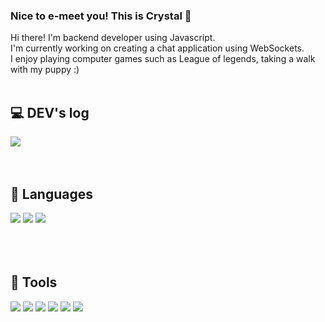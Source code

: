 ### Nice to e-meet you! This is Crystal 👋


Hi there! I'm backend developer using Javascript. 
<br>I'm currently working on creating a chat application using WebSockets.
<br>I enjoy playing computer games such as League of legends, taking a walk with my puppy :) 
<br>
<br>

## 💻 DEV's log 
<div style="display:flex; flex-direction:row;">
    <a href="https://veritas-crystal.tistory.com">
        <img src="https://img.shields.io/badge/Tistory-000000?style=for-the-badge&logo=Tistory&logoColor=white"/> 
    </a>
  
  
</div><br><br>




## 🔭 Languages

<img src="https://img.shields.io/badge/Javascript-3178C6?style=for-the-badge&logo=javascript&logoColor=white"/> <img src="https://img.shields.io/badge/nodejs-2185D0?style=for-the-badge&logo=nodedotjs&logoColor=white"/> <img src="https://img.shields.io/badge/TypeScript-3178C6?style=for-the-badge&logo=typescript&logoColor=white"/>
<br>
<br>
<br><br>


## 👀 Tools
<img src="https://img.shields.io/badge/nestjs-E0234E?style=for-the-badge&logo=nestjs&logoColor=white"/> <img src="https://img.shields.io/badge/MySQL-4479A1?style=for-the-badge&logo=mysql&logoColor=white"/> <img src="https://img.shields.io/badge/PostgreSQL-4169E1?style=for-the-badge&logo=postgresql&logoColor=white"/>
<img src="https://img.shields.io/badge/MongoDB-47A248?style=for-the-badge&logo=mongodb&logoColor=white"/> <img src="https://img.shields.io/badge/Elasticsearch-005571?style=for-the-badge&logo=elasticsearch&logoColor=white"/>
<img src="https://img.shields.io/badge/Redis-DC382D?style=for-the-badge&logo=redis&logoColor=white"/>


<br><br><br>

<!--
**crystalation/crystalation** is a ✨ _special_ ✨ repository because its `README.md` (this file) appears on your GitHub profile.

Here are some ideas to get you started:

- 🔭 I’m currently working on ...
- 🌱 I’m currently learning ...
- 👯 I’m looking to collaborate on ...
- 🤔 I’m looking for help with ...
- 💬 Ask me about ...
- 📫 How to reach me: ...
- 😄 Pronouns: ...
- ⚡ Fun fact: ...
-->
